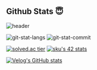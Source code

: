## **Github Stats** 😇
![header](https://capsule-render.vercel.app/api?type=wave&color=auto&height=180&text=Hello%20World!&desc=Hello%20Hello&fontSize=20&rotate=-30)


![git-stat-langs](https://github-readme-stats.vercel.app/api?username=ksks723&count_private=true&show_icons=true&theme=nord&hide_border=true)
![git-stat-commit](https://github-readme-stats.vercel.app/api/top-langs/?username=ksks723&layout=compact&hide_border=true&theme=nord)

[![solved.ac tier](http://mazassumnida.wtf/api/v2/generate_badge?boj=ksks723)](https://solved.ac/ksks723)
[![sku's 42 stats](https://badge42.herokuapp.com/api/stats/sku?privacyEmail=true)](https://profile.intra.42.fr/blocs/27/coalitions)

[![Velog's GitHub stats](https://velog-readme-stats.vercel.app/api/badge?name=jaranda)](https://velog.io/@jaranda) 
